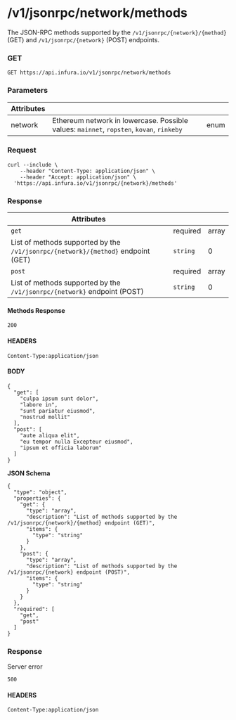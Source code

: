 # /v1/jsonrpc/network/methods

The JSON-RPC methods supported by the `/v1/jsonrpc/{network}/{method}` (GET) and `/v1/jsonrpc/{network}` (POST) endpoints.

### GET

`GET https://api.infura.io/v1/jsonrpc/network/methods`

### Parameters

| Attributes |                                                                                          |      |
|------------|------------------------------------------------------------------------------------------|------|
| network    | Ethereum network in lowercase. Possible values: `mainnet`, `ropsten`, `kovan`, `rinkeby` | enum |

### Request

```
curl --include \
    --header "Content-Type: application/json" \
    --header "Accept: application/json" \
  'https://api.infura.io/v1/jsonrpc/{network}/methods'
```

### Response

| Attributes                                                                     |          |       |
|--------------------------------------------------------------------------------|----------|-------|
| `get`                                                                          | required | array |
| List of methods supported by the `/v1/jsonrpc/{network}/{method}` endpoint (GET) | `string` | 0     |
| `post`                                                                         | required | array |
| List of methods supported by the `/v1/jsonrpc/{network}` endpoint (POST)         | `string` | 0     |

#### Methods Response

`200`

#### HEADERS

`Content-Type:application/json`

#### BODY

```
{
  "get": [
    "culpa ipsum sunt dolor",
    "labore in",
    "sunt pariatur eiusmod",
    "nostrud mollit"
  ],
  "post": [
    "aute aliqua elit",
    "eu tempor nulla Excepteur eiusmod",
    "ipsum et officia laborum"
  ]
}
```

**JSON Schema**

```
{
  "type": "object",
  "properties": {
    "get": {
      "type": "array",
      "description": "List of methods supported by the /v1/jsonrpc/{network}/{method} endpoint (GET)",
      "items": {
        "type": "string"
      }
    },
    "post": {
      "type": "array",
      "description": "List of methods supported by the /v1/jsonrpc/{network} endpoint (POST)",
      "items": {
        "type": "string"
      }
    }
  },
  "required": [
    "get",
    "post"
  ]
}
```

### Response

Server error

`500`

#### HEADERS

`Content-Type:application/json`
